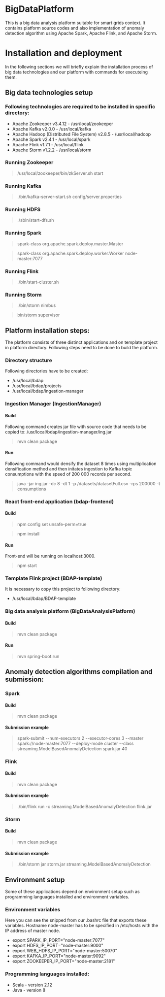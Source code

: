 # BigDataPlatform
This is a big data analysis platform suitable for smart grids context. It contains platform source codes and also implementation of anomaly detection algorithm using Apache Spark, Apache Flink, and Apache Storm.

# Installation and deployment
In the following sections we will briefly explain the installation process of big data technologies and our platform with commands for executeing them.
## Big data technologies setup
### Following technologies are required to be installed in specific directory:
- Apache Zookeeper v3.4.12 - /usr/local/zookeeper
- Apache Kafka v2.0.0 - /usr/local/kafka
- Apache Hadoop (Distributed File System) v2.8.5 - /usr/local/hadoop
- Apache Spark v2.4.1 - /usr/local/spark
- Apache Flink v1.7.1 - /usr/local/flink
- Apache Storm v1.2.2 - /usr/local/storm

### Running Zookeeper
> /usr/local/zookeeper/bin/zkServer.sh start

### Running Kafka
> ./bin/kafka-server-start.sh config/server.properties

### Running HDFS
> ./sbin/start-dfs.sh

### Running Spark
> spark-class org.apache.spark.deploy.master.Master

> spark-class org.apache.spark.deploy.worker.Worker node-master:7077

### Running Flink
> ./bin/start-cluster.sh

### Running Storm
> ./bin/storm nimbus

> bin/storm supervisor

## Platform installation steps:
The platform consists of three distinct applications and on template project in platform directory. Following steps need to be done to build the platform.

### Directory structure
Following directories have to be created:
- /usr/local/bdap
- /usr/local/bdap/projects
- /usr/local/bdap/ingestion-manager

### Ingestion Manager (IngestionManager)
#### Build
Following command creates jar file with source code that needs to be copied to: /usr/local/bdap/ingestion-manager/ing.jar
> mvn clean package
#### Run
Following command would densify the dataset 8 times using multiplication densification method and then initates ingestion to Kafka topic consumptions with the speed of 200 000 records per second.
> java -jar ing.jar -dc 8 -dt 1 -p /datasets/datasetFull.csv -rps 200000 -t consumptions

### React front-end application (bdap-frontend)
#### Build
> npm config set unsafe-perm=true

> npm install
#### Run
Front-end will be running on localhost:3000.
> npm start

### Template Flink project (BDAP-template)
It is necessary to copy this project to following directory:
- /usr/local/bdap/BDAP-template

### Big data analysis platform (BigDataAnalysisPlatform)
#### Build
> mvn clean package
#### Run
> mvn spring-boot:run

## Anomaly detection algorithms compilation and submission:
### Spark
#### Build
> mvn clean package
#### Submission example
> spark-submit --num-executors 2 --executor-cores 3 --master spark://node-master:7077 --deploy-mode cluster --class streaming.ModelBasedAnomalyDetection spark.jar 40

### Flink
#### Build
> mvn clean package
#### Submission example
> ./bin/flink run -c streaming.ModelBasedAnomalyDetection flink.jar


### Storm
#### Build
> mvn clean package
#### Submission example
> ./bin/storm jar storm.jar streaming.ModelBasedAnomalyDetection

## Environment setup
Some of these applications depend on environment setup such as programming languages installed and environment variables.
### Environment variables
Here you can see the snipped from our .bashrc file that exports these variables. Hostname node-master has to be specified in /etc/hosts with the IP address of master node.
- export SPARK_IP_PORT="node-master:7077"
- export HDFS_IP_PORT="node-master:9000"
- export WEB_HDFS_IP_PORT="node-master:50070"
- export KAFKA_IP_PORT="node-master:9092"
- export ZOOKEEPER_IP_PORT="node-master:2181"

### Programming languages installed:
- Scala - version 2.12
- Java - version 8

